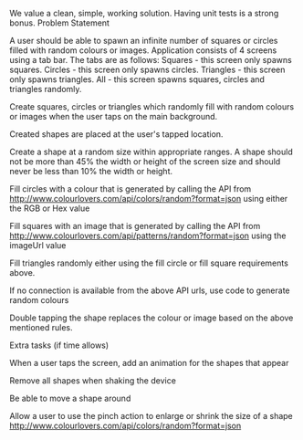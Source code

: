 We value a clean, simple, working solution. Having unit tests is a strong bonus. Problem Statement

A user should be able to spawn an infinite number of squares or circles filled with random colours or images. Application consists of 4 screens using a tab bar. The tabs are as follows: Squares - this screen only spawns squares. Circles - this screen only spawns circles. Triangles - this screen only spawns triangles. All - this screen spawns squares, circles and triangles randomly.

Create squares, circles or triangles which randomly fill with random colours or images when the user taps on the main background.

Created shapes are placed at the user's tapped location.

Create a shape at a random size within appropriate ranges. A shape should not be more than 45% the width or height of the screen size and should never be less than 10% the width or height.

Fill circles with a colour that is generated by calling the API from http://www.colourlovers.com/api/colors/random?format=json using either the RGB or Hex value

Fill squares with an image that is generated by calling the API from http://www.colourlovers.com/api/patterns/random?format=json using the imageUrl value

Fill triangles randomly either using the fill circle or fill square requirements above.

If no connection is available from the above API urls, use code to generate random colours

Double tapping the shape replaces the colour or image based on the above mentioned rules.

Extra tasks (if time allows)

When a user taps the screen, add an animation for the shapes that appear

Remove all shapes when shaking the device

Be able to move a shape around

Allow a user to use the pinch action to enlarge or shrink the size of a shape http://www.colourlovers.com/api/colors/random?format=json